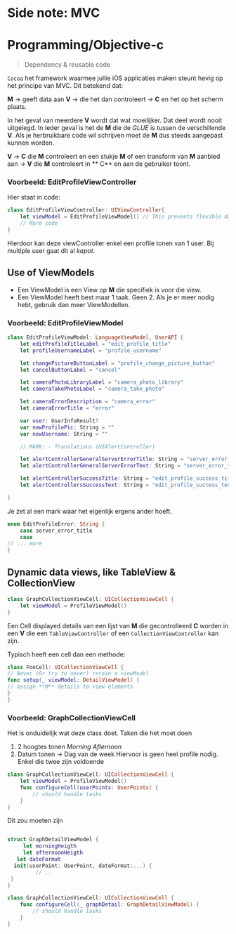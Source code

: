 # Side note: MVC

# Programming/Objective-c

> Dependency & reusable code

`Cocoa` het framework waarmee jullie iOS applicaties maken steunt hevig op het principe van MVC. Dit betekend dat:

**M** -> geeft data aan **V** -> die het dan controleert -> **C** en het op het scherm plaats.

In het geval van meerdere **V** wordt dat wat moeilijker. Dat deel wordt nooit uitgelegd. In ieder geval is het de **M** die de *GLUE* is tussen de verschillende **V**. Als je herbruikbare code wil schrijven moet de **M** dus steeds aangepast kunnen worden.

**V** -> **C** die **M** controleert en een stukje **M** of een transform van **M** aanbied aan -> **V** die **M** controleert in ** C** en aan de gebruiker toont.

### Voorbeeld: EditProfileViewController

Hier staat in code:
```swift
class EditProfileViewController: UIViewController{    
    let viewModel = EditProfileViewModel() // This prevents flexible data handling
	// More code
}
```
Hierdoor kan deze viewController enkel een profile tonen van 1 user. Bij multiple user gaat dit al *kapot*.

## Use of ViewModels

* Een ViewModel is een View op **M** die specifiek is voor die view.
* Een ViewModel heeft best maar 1 taak. Geen 2. Als je er meer nodig hebt, gebruik dan meer ViewModellen.

### Voorbeeld: EditProfileViewModel

```swift
class EditProfileViewModel: LanguageViewModel, UserAPI {
    let editProfileTitleLabel = "edit_profile_title"
    let profileUsernameLabel = "profile_username"

    let changePictureButtonLabel = "profile_change_picture_button"
    let cancelButtonLabel = "cancel"

    let cameraPhotoLibraryLabel = "camera_photo_library"
    let cameraTakePhotoLabel = "camera_take_photo"

    let cameraErrorDescription = "camera_error"
    let cameraErrorTitle = "error"

    var user: UserInfoResult?
    var newProfilePic: String = ""
    var newUsername: String = ""

    // MARK: - Translations (UIAlertController)

    let alertControllerGeneralServerErrorTitle: String = "server_error_title"
    let alertControllerGeneralServerErrorText: String = "server_error_text"

    let alertControllerSuccessTitle: String = "edit_profile_success_title"
    let alertControllersSuccessText: String = "edit_profile_success_text"

}
```

Je zet al een mark waar het eigenlijk ergens ander hoeft.

```swift
enum EditProfileError: String {
	case server_error_title
	case
// ... more
}
```

## Dynamic data views, like TableView & CollectionView
```swift
class GraphCollectionViewCell: UICollectionViewCell {   
    let viewModel = ProfileViewModel()
}
```

Een Cell displayed details van een lijst van **M** die gecontrolleerd **C** worden in een **V** die een `TableViewController` of een `CollectionViewController` kan zijn.

Typisch heeft een cell dan een methode:

```swift
class FooCell: UICollectionViewCell {
// Never (Or try to never) retain a viewModel
func setup(_ viewModel: DetailViewModel) {
// assign **M** details to view elements
}
}
```

### Voorbeeld: GraphCollectionViewCell
Het is onduidelijk wat deze class doet. Taken die het moet doen

1. 2 hoogtes tonen *Morning* *Afternoon*
2. Datum tonen -> Dag van de week
Hiervoor is geen heel profile nodig. Enkel die twee zijn voldoende

```swift
class GraphCollectionViewCell: UICollectionViewCell {
    let viewModel = ProfileViewModel()
    func configureCell(userPoints: UserPoints) {   
	    // should handle tasks
    }
}
```

Dit zou moeten zijn

```swift

struct GraphDetailViewModel {
	 let morningHeigth
	 let afternoonHeigth
   let dateFormat
  init(userPoint: UserPoint, dateFormat:...) {
		 // ..
 }
}

class GraphCollectionViewCell: UICollectionViewCell {
    func configureCell(_ graphDetail: GraphDetailViewModel) {   
	    // should handle tasks
    }
}

```
